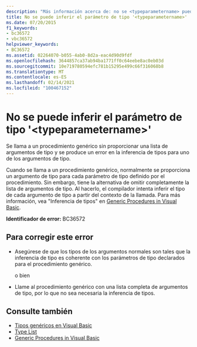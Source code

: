 ```yaml
---
description: "Más información acerca de: no se <typeparametername> puede inferir el parámetro de tipo ' '"
title: No se puede inferir el parámetro de tipo '<typeparametername>'
ms.date: 07/20/2015
f1_keywords:
- bc36572
- vbc36572
helpviewer_keywords:
- BC36572
ms.assetid: 02264070-b055-4ab0-8d2a-eac4d90d9fdf
ms.openlocfilehash: 3644857ca37ab94ba1771ff0c64eebe8ac0eb03d
ms.sourcegitcommit: 10e719780594efc781b15295e499c66f316068b8
ms.translationtype: MT
ms.contentlocale: es-ES
ms.lasthandoff: 02/14/2021
ms.locfileid: "100467152"
---
```

# <a name="type-parameter-typeparametername-cannot-be-inferred"></a>No se puede inferir el parámetro de tipo '\<typeparametername>'

Se llama a un procedimiento genérico sin proporcionar una lista de argumentos de tipo y se produce un error en la inferencia de tipos para uno de los argumentos de tipo.  
  
 Cuando se llama a un procedimiento genérico, normalmente se proporciona un argumento de tipo para cada parámetro de tipo definido por el procedimiento. Sin embargo, tiene la alternativa de omitir completamente la lista de argumentos de tipo. Al hacerlo, el compilador intenta inferir el tipo de cada argumento de tipo a partir del contexto de la llamada. Para más información, vea "Inferencia de tipos" en [Generic Procedures in Visual Basic](../programming-guide/language-features/data-types/generic-procedures.md).  
  
 **Identificador de error:** BC36572  
  
## <a name="to-correct-this-error"></a>Para corregir este error  
  
- Asegúrese de que los tipos de los argumentos normales son tales que la inferencia de tipo es coherente con los parámetros de tipo declarados para el procedimiento genérico.  
  
     o bien  
  
- Llame al procedimiento genérico con una lista completa de argumentos de tipo, por lo que no sea necesaria la inferencia de tipos.  
  
## <a name="see-also"></a>Consulte también

- [Tipos genéricos en Visual Basic](../programming-guide/language-features/data-types/generic-types.md)
- [Type List](../language-reference/statements/type-list.md)
- [Generic Procedures in Visual Basic](../programming-guide/language-features/data-types/generic-procedures.md)
